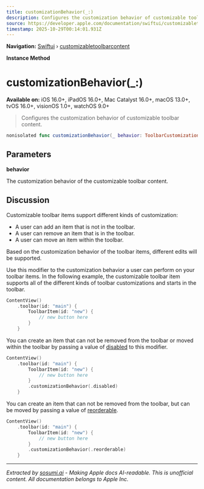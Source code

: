 ```yaml
---
title: customizationBehavior(_:)
description: Configures the customization behavior of customizable toolbar content.
source: https://developer.apple.com/documentation/swiftui/customizabletoolbarcontent/customizationbehavior(_:)
timestamp: 2025-10-29T00:14:01.931Z
---
```


**Navigation:** [Swiftui](/documentation/swiftui) › [customizabletoolbarcontent](/documentation/swiftui/customizabletoolbarcontent)

**Instance Method**

# customizationBehavior(_:)

**Available on:** iOS 16.0+, iPadOS 16.0+, Mac Catalyst 16.0+, macOS 13.0+, tvOS 16.0+, visionOS 1.0+, watchOS 9.0+

> Configures the customization behavior of customizable toolbar content.

```swift
nonisolated func customizationBehavior(_ behavior: ToolbarCustomizationBehavior) -> some CustomizableToolbarContent
```

## Parameters

**behavior**

The customization behavior of the customizable toolbar content.



## Discussion

Customizable toolbar items support different kinds of customization:

- A user can add an item that is not in the toolbar.
- A user can remove an item that is in the toolbar.
- A user can move an item within the toolbar.

Based on the customization behavior of the toolbar items, different edits will be supported.

Use this modifier to the customization behavior a user can perform on your toolbar items. In the following example, the customizable toolbar item supports all of the different kinds of toolbar customizations and starts in the toolbar.

```swift
ContentView()
    .toolbar(id: "main") {
        ToolbarItem(id: "new") {
            // new button here
        }
    }
```

You can create an item that can not be removed from the toolbar or moved within the toolbar  by passing a value of [disabled](/documentation/swiftui/toolbarcustomizationbehavior/disabled) to this modifier.

```swift
ContentView()
    .toolbar(id: "main") {
        ToolbarItem(id: "new") {
            // new button here
        }
        .customizationBehavior(.disabled)
    }
```

You can create an item that can not be removed from the toolbar, but can be moved by passing a value of [reorderable](/documentation/swiftui/toolbarcustomizationbehavior/reorderable).

```swift
ContentView()
    .toolbar(id: "main") {
        ToolbarItem(id: "new") {
            // new button here
        }
        .customizationBehavior(.reorderable)
    }
```

---

*Extracted by [sosumi.ai](https://sosumi.ai) - Making Apple docs AI-readable.*
*This is unofficial content. All documentation belongs to Apple Inc.*
